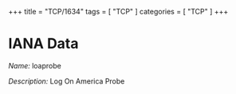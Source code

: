 +++
title = "TCP/1634"
tags = [ "TCP" ]
categories = [ "TCP" ]
+++

# IANA Data

_Name:_ loaprobe

_Description:_ Log On America Probe

